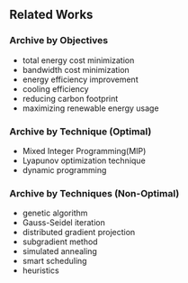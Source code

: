 ## Related Works

### Archive by Objectives
- total energy cost minimization
- bandwidth cost minimization
- energy efficiency improvement
- cooling efficiency
- reducing carbon footprint
- maximizing renewable energy usage


### Archive by Technique (Optimal)
- Mixed Integer Programming(MIP)
- Lyapunov optimization technique
- dynamic programming



### Archive by Techniques (Non-Optimal)
- genetic algorithm
- Gauss-Seidel iteration
- distributed gradient projection
- subgradient method
- simulated annealing
- smart scheduling
- heuristics
